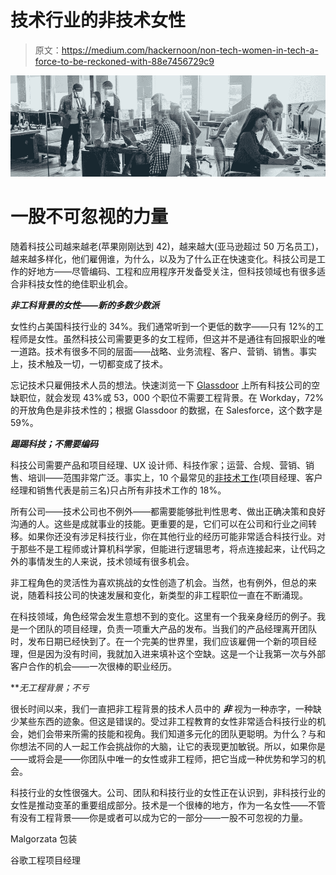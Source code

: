 # 技术行业的非技术女性

> 原文：<https://medium.com/hackernoon/non-tech-women-in-tech-a-force-to-be-reckoned-with-88e7456729c9>

![](img/b8bd99ba3515a8c4860a5bc5a646a108.png)

# **一股不可忽视的力量**

随着科技公司越来越老(苹果刚刚达到 42)，越来越大(亚马逊超过 50 万名员工)，越来越多样化，他们雇佣谁，为什么，以及为了什么正在快速变化。科技公司是工作的好地方——尽管编码、工程和应用程序开发备受关注，但科技领域也有很多适合非科技女性的绝佳职业机会。

***非工科背景的女性——新的多数少数派***

女性约占美国科技行业的 34%。我们通常听到一个更低的数字——只有 12%的工程师是女性。虽然科技公司需要更多的女工程师，但这并不是通往有回报职业的唯一道路。技术有很多不同的层面——战略、业务流程、客户、营销、销售。事实上，技术触及一切，一切都变成了技术。

忘记技术只雇佣技术人员的想法。快速浏览一下 [Glassdoor](https://www.glassdoor.com/research/non-tech-roles-at-tech-companies/) 上所有科技公司的空缺职位，就会发现 43%或 53，000 个职位不需要工程背景。在 Workday，72%的开放角色是非技术性的；根据 Glassdoor 的数据，在 Salesforce，这个数字是 59%。

***踢踢科技；不需要编码***

科技公司需要产品和项目经理、UX 设计师、科技作家；运营、合规、营销、销售、培训——范围非常广泛。事实上，10 个最常见的[非技术工作](https://www.glassdoor.com/research/non-tech-roles-at-tech-companies)(项目经理、客户经理和销售代表是前三名)只占所有非技术工作的 18%。

所有公司——技术公司也不例外——都需要能够批判性思考、做出正确决策和良好沟通的人。这些是成就事业的技能。更重要的是，它们可以在公司和行业之间转移。如果你还没有涉足科技行业，你在其他行业的经历可能非常适合科技行业。对于那些不是工程师或计算机科学家，但能进行逻辑思考，将点连接起来，让代码之外的事情发生的人来说，技术领域有很多机会。

非工程角色的灵活性为喜欢挑战的女性创造了机会。当然，也有例外，但总的来说，随着科技公司的快速发展和变化，新类型的非工程职位一直在不断涌现。

在科技领域，角色经常会发生意想不到的变化。这里有一个我亲身经历的例子。我是一个团队的项目经理，负责一项重大产品的发布。当我们的产品经理离开团队时，发布日期已经快到了。在一个完美的世界里，我们应该雇佣一个新的项目经理，但是因为没有时间，我就加入进来填补这个空缺。这是一个让我第一次与外部客户合作的机会——一次很棒的职业经历。

***无工程背景；*不亏**

很长时间以来，我们一直把非工程背景的技术人员中的 ***非*** 视为一种赤字，一种缺少某些东西的迹象。但这是错误的。受过非工程教育的女性非常适合科技行业的机会，她们会带来所需的技能和视角。我们知道多元化的团队更聪明。为什么？与和你想法不同的人一起工作会挑战你的大脑，让它的表现更加敏锐。所以，如果你是——或将会是——你团队中唯一的女性或非工程师，把它当成一种优势和学习的机会。

科技行业的女性很强大。公司、团队和科技行业的女性正在认识到，非科技行业的女性是推动变革的重要组成部分。技术是一个很棒的地方，作为一名女性——不管有没有工程背景——你是或者可以成为它的一部分——一股不可忽视的力量。

Malgorzata 包装

谷歌工程项目经理
